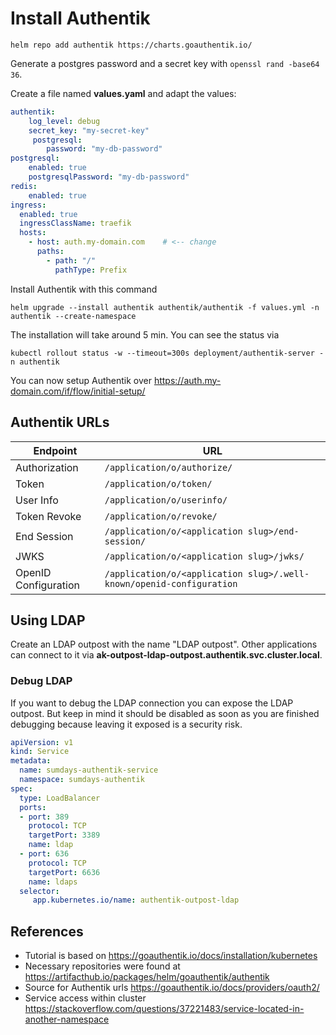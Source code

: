 # Install Authentik


```
helm repo add authentik https://charts.goauthentik.io/
```

Generate a postgres password and a secret key with
```openssl rand -base64 36```.

Create a file named **values.yaml** and adapt the values:


```yaml
authentik:
    log_level: debug
    secret_key: "my-secret-key"
     postgresql:
        password: "my-db-password"
postgresql:
    enabled: true
    postgresqlPassword: "my-db-password"
redis:
    enabled: true
ingress:
  enabled: true
  ingressClassName: traefik
  hosts:
    - host: auth.my-domain.com    # <-- change 
      paths:
        - path: "/"
          pathType: Prefix
```

Install Authentik with this command
```
helm upgrade --install authentik authentik/authentik -f values.yml -n authentik --create-namespace
```

The installation will take around 5 min. You can see the status via
```
kubectl rollout status -w --timeout=300s deployment/authentik-server -n authentik
```


You can now setup Authentik over https://auth.my-domain.com/if/flow/initial-setup/

## Authentik URLs

| Endpoint             | URL                                                                  |
| -------------------- | -------------------------------------------------------------------- |
| Authorization        | `/application/o/authorize/`                                          |
| Token                | `/application/o/token/`                                              |
| User Info            | `/application/o/userinfo/`                                           |
| Token Revoke         | `/application/o/revoke/`                                             |
| End Session          | `/application/o/<application slug>/end-session/`                     |
| JWKS                 | `/application/o/<application slug>/jwks/`                            |
| OpenID Configuration | `/application/o/<application slug>/.well-known/openid-configuration` |

## Using LDAP
Create an LDAP outpost with the name "LDAP outpost".
Other applications can connect to it via **ak-outpost-ldap-outpost.authentik.svc.cluster.local**. 

### Debug LDAP
If you want to debug the LDAP connection you can expose the LDAP outpost. But keep in mind it should be disabled as soon as you are finished debugging because leaving it exposed is a security risk.

```yaml
apiVersion: v1
kind: Service
metadata:
  name: sumdays-authentik-service
  namespace: sumdays-authentik
spec:
  type: LoadBalancer
  ports:
  - port: 389
    protocol: TCP
    targetPort: 3389
    name: ldap
  - port: 636
    protocol: TCP
    targetPort: 6636
    name: ldaps
  selector:
     app.kubernetes.io/name: authentik-outpost-ldap
```

## References
* Tutorial is based on https://goauthentik.io/docs/installation/kubernetes
* Necessary repositories were found at https://artifacthub.io/packages/helm/goauthentik/authentik
* Source for Authentik urls https://goauthentik.io/docs/providers/oauth2/
* Service access within cluster https://stackoverflow.com/questions/37221483/service-located-in-another-namespace
